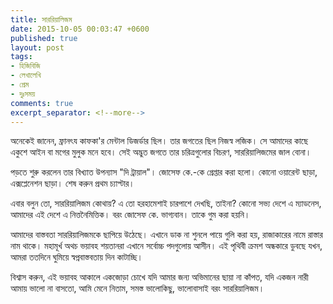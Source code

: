 ```yaml
---
title: সাররিয়ালিজম
date: 2015-10-05 00:03:47 +0600
published: true
layout: post
tags:
- হিজিবিজি
- লেখালেখি
- প্রেম
- দুঃসময়
comments: true
excerpt_separator: <!--more-->
---
```

অনেকেই জানেন, ফ্রানৎয কাফকা'র মেন্টাল ডিজর্ডার ছিল। তার জগতের ছিল নিজস্ব লজিক। সে আমাদের কাছে একুশে আইন বা মগের মুলুক মনে হবে। সেই অদ্ভুত জগতে তার চরিত্রগুলোর বিচরণ, সাররিয়ালিজমের জাল বোনা।

পড়তে শুরু করলেন তার বিখ্যাত উপন্যাস "দি ট্রায়াল"। জোসেফ কে.-কে গ্রেপ্তার করা হলো। কোনো ওয়ারেন্ট ছাড়া, এক্সপ্লেনেশন ছাড়া। শেষ করুন প্রথম চ্যাপ্টার।
<!--more-->
এবার বলুন তো, সাররিয়ালিজম কোথায়? এ তো হরহামেশাই চারপাশে দেখছি, তাইনা? কোনো সভ্য দেশে এ ম্যাডনেস, আমাদের এই দেশে এ নিত্তনৈমিত্তিক। বরং জোসেফ কে. ভাগ্যবান। তাকে গুম করা হয়নি।

আমাদের বাস্তবতা সাররিয়ালিজমকে ছাপিয়ে উঠেছে। এখানে ডাক না শুনলে পায়ে গুলি করা হয়, রাজাকারের নামে রাস্তার নাম থাকে। মহামূর্খ অথচ ভয়াবহ শয়তানরা এখানে সর্বোচ্চ পদগুলোয় আসীন। এই পৃথিবী ক্রমশ অন্ধকারে ডুবছে যখন, আমরা ততদিনে ঘুমিয়ে স্বপ্নবাস্তবতায় দিন কাটাচ্ছি।

বিশ্বাস করুন, এই ভয়াবহ আকালে একজোড়া চোখে যদি আমার জন্য অভিমানের ছায়া না কাঁপত, যদি একজন নারী আমায় ভালো না বাসতো, আমি মেনে নিতাম, সমস্ত ভালোকিছু, ভালোবাসাই বরং সাররিয়ালিজম।
